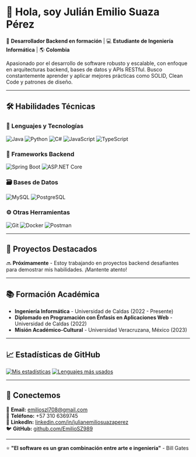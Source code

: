 # 👋 Hola, soy Julián Emilio Suaza Pérez

🚀 **Desarrollador Backend en formación** | 💻 **Estudiante de Ingeniería Informática** | 🌎 **Colombia**

Apasionado por el desarrollo de software robusto y escalable, con enfoque en arquitecturas backend, bases de datos y APIs RESTful. Busco constantemente aprender y aplicar mejores prácticas como SOLID, Clean Code y patrones de diseño.

---

## 🛠️ Habilidades Técnicas

### 🔧 Lenguajes y Tecnologías
![Java](https://img.shields.io/badge/Java-ED8B00?style=for-the-badge&logo=openjdk&logoColor=white)
![Python](https://img.shields.io/badge/Python-3776AB?style=for-the-badge&logo=python&logoColor=white)
![C#](https://img.shields.io/badge/C%23-239120?style=for-the-badge&logo=c-sharp&logoColor=white)
![JavaScript](https://img.shields.io/badge/JavaScript-F7DF1E?style=for-the-badge&logo=javascript&logoColor=black)
![TypeScript](https://img.shields.io/badge/TypeScript-007ACC?style=for-the-badge&logo=typescript&logoColor=white)

### 🚀 Frameworks Backend
![Spring Boot](https://img.shields.io/badge/Spring_Boot-6DB33F?style=for-the-badge&logo=spring-boot&logoColor=white)
![ASP.NET Core](https://img.shields.io/badge/.NET-512BD4?style=for-the-badge&logo=dotnet&logoColor=white)

### 🗃️ Bases de Datos
![MySQL](https://img.shields.io/badge/MySQL-4479A1?style=for-the-badge&logo=mysql&logoColor=white)
![PostgreSQL](https://img.shields.io/badge/PostgreSQL-316192?style=for-the-badge&logo=postgresql&logoColor=white)

### ⚙️ Otras Herramientas
![Git](https://img.shields.io/badge/Git-F05032?style=for-the-badge&logo=git&logoColor=white)
![Docker](https://img.shields.io/badge/Docker-2496ED?style=for-the-badge&logo=docker&logoColor=white)
![Postman](https://img.shields.io/badge/Postman-FF6C37?style=for-the-badge&logo=postman&logoColor=white)

---

## 📂 Proyectos Destacados

🔜 **Próximamente** - Estoy trabajando en proyectos backend desafiantes para demostrar mis habilidades. ¡Mantente atento!

---

## 📚 Formación Académica

- **Ingeniería Informática** - Universidad de Caldas (2022 - Presente)
- **Diplomado en Programación con Énfasis en Aplicaciones Web** - Universidad de Caldas (2022)
- **Misión Académico-Cultural** - Universidad Veracruzana, México (2023)

---

## 📈 Estadísticas de GitHub

[![Mis estadísticas](https://github-readme-stats.vercel.app/api?username=EmilioSZ989&show_icons=true&theme=radical)](https://github.com/EmilioSZ989)
[![Lenguajes más usados](https://github-readme-stats.vercel.app/api/top-langs/?username=EmilioSZ989&layout=compact&theme=radical)](https://github.com/EmilioSZ989)

---

## 🤝 Conectemos

📧 **Email:** emilioszl708@gmail.com  
📱 **Teléfono:** +57 310 6369745  
💼 **LinkedIn:** [linkedin.com/in/julianemiliosuazaperez](https://www.linkedin.com/in/julianemiliosuazaperez)  
🐦 **GitHub:** [github.com/EmilioSZ989](https://github.com/EmilioSZ989)

---

⭐ **"El software es un gran combinación entre arte e ingeniería"** - Bill Gates
